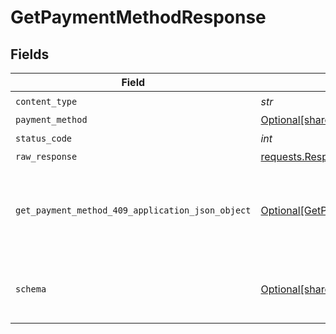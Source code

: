# GetPaymentMethodResponse


## Fields

| Field                                                                                                         | Type                                                                                                          | Required                                                                                                      | Description                                                                                                   |
| ------------------------------------------------------------------------------------------------------------- | ------------------------------------------------------------------------------------------------------------- | ------------------------------------------------------------------------------------------------------------- | ------------------------------------------------------------------------------------------------------------- |
| `content_type`                                                                                                | *str*                                                                                                         | :heavy_check_mark:                                                                                            | N/A                                                                                                           |
| `payment_method`                                                                                              | [Optional[shared.PaymentMethod]](../../models/shared/paymentmethod.md)                                        | :heavy_minus_sign:                                                                                            | Success                                                                                                       |
| `status_code`                                                                                                 | *int*                                                                                                         | :heavy_check_mark:                                                                                            | N/A                                                                                                           |
| `raw_response`                                                                                                | [requests.Response](https://requests.readthedocs.io/en/latest/api/#requests.Response)                         | :heavy_minus_sign:                                                                                            | N/A                                                                                                           |
| `get_payment_method_409_application_json_object`                                                              | [Optional[GetPaymentMethod409ApplicationJSON]](../../models/operations/getpaymentmethod409applicationjson.md) | :heavy_minus_sign:                                                                                            | The data type's dataset has not been requested or is still syncing.                                           |
| `schema`                                                                                                      | [Optional[shared.Schema]](../../models/shared/schema.md)                                                      | :heavy_minus_sign:                                                                                            | Your API request was not properly authorized.                                                                 |